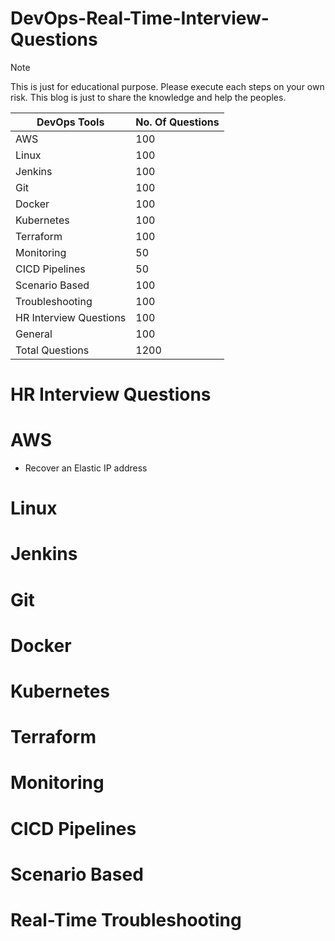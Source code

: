 # DevOps-Real-Time-Interview-Questions

> [!NOTE]  
> This is just for educational purpose. Please execute each steps on your own risk. This blog is just to share the knowledge and help the peoples.

DevOps Tools  | No. Of Questions
------------- | -------------
AWS           | 100
Linux         | 100 
Jenkins       | 100
Git           | 100
Docker        | 100
Kubernetes    | 100
Terraform     | 100
Monitoring    | 50
CICD Pipelines  | 50
Scenario Based | 100
Troubleshooting | 100
HR Interview Questions        | 100
General        | 100
Total Questions          | 1200

# HR Interview Questions

# AWS

- Recover an Elastic IP address

# Linux

# Jenkins

# Git

# Docker

# Kubernetes

# Terraform

# Monitoring

# CICD Pipelines

# Scenario Based

# Real-Time Troubleshooting

  
  


